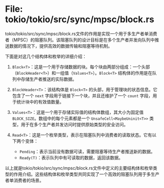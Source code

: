 # File: tokio/tokio/src/sync/mpsc/block.rs

tokio/tokio/src/sync/mpsc/block.rs文件的作用是实现一个用于多生产者单消费者（MPSC）的阻塞队列。该阻塞队列的设计目标是在多个生产者并发向队列中推送数据的情况下，提供高效的数据传输和阻塞等待机制。

下面是对这几个结构体和枚举的详细介绍：

1. `Block<T>`：这是一个用于存储数据的块。每个块由两部分组成：一个头部（`BlockHeader<T>`）和一组值（`Values<T>`）。`Block<T>` 结构体的作用是在队列中存储生产者推送的实际数据。

2. `BlockHeader<T>`：该结构体是 `Block<T>` 的头部，用于管理块的状态信息。它包含了一个 `next` 字段用于链接下一个块，并且还维护了一个 `count` 字段，用于统计块中的有效值数量。

3. `Values<T>`：这是一个用于存储实际值的结构体数组，其大小为固定值 `BLOCK_SIZE`。数组中的每个元素都是一个 `UnsafeCell<MaybeUninit<T>>` 类型，用于在多个生产者并发访问时提供原始类型的安全访问。

4. `Read<T>`：这是一个枚举类型，表示在阻塞队列中消费者的读取状态。它有以下两个变体：
   - `Pending`：表示当前没有数据可读，需要阻塞等待生产者推送新的数据。
   - `Ready(T)`：表示队列中有可读取的数据，返回该数据。

以上就是tokio/tokio/src/sync/mpsc/block.rs文件中定义的主要结构体和枚举类型的作用介绍。这些结构体和枚举类型共同实现了一个高效的阻塞队列用于多生产者单消费者的场景。

